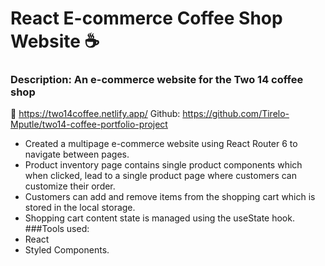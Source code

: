 # React E-commerce Coffee Shop Website ☕
### Description: An e-commerce website for the Two 14 coffee shop
🔗 https://two14coffee.netlify.app/
Github: https://github.com/Tirelo-Mputle/two14-coffee-portfolio-project

* Created a multipage e-commerce website using React Router 6 to navigate between pages. <br>
* Product inventory page contains single product components which when clicked, lead to a single product page where customers can customize their order.<br>
* Customers can add and remove items from the shopping cart which is stored in the local storage.<br>
* Shopping cart content state is managed using the useState hook.<br>
###Tools used:
* React
* Styled Components.

